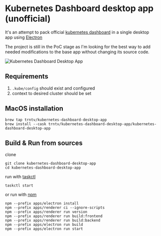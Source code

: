 # Kubernetes Dashboard desktop app (unofficial)
It's an attempt to pack official [kubernetes dashboard](https://github.com/kubernetes/dashboard) in a single desktop app using [Electron](https://www.electronjs.org/)

The project is still in the PoC stage as I'm looking for the best way to add needed modifications to the base app without changing its source code.

![Kubernetes Dashboard Desktop App](screenshot.png?raw=true "Kubernetes Dashboard Desktop App")

## Requirements
1. `.kube/config` should exist and configured
2. context to desired cluster should be set

## MacOS installation
```
brew tap trntv/kubernetes-dashboard-desktop-app
brew install --cask trntv/kubernetes-dashboard-desktop-app/kubernetes-dashboard-desktop-app
```

## Build & Run from sources
clone
```
git clone kubernetes-dashboard-desktop-app
cd kubernetes-dashboard-desktop-app
```
run with [taskctl](https://github.com/taskctl/taskctl)
```
taskctl start
```
or run with [npm](https://npmjs.org)
```
npm --prefix apps/electron install
npm --prefix apps/renderer ci --ignore-scripts
npm --prefix apps/renderer run version
npm --prefix apps/renderer run build:frontend
npm --prefix apps/renderer run build:backend
npm --prefix apps/electron run build
npm --prefix apps/electron run start
```
